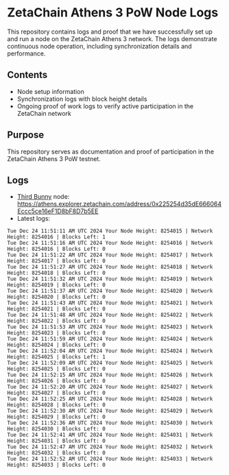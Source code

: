 # ZetaChain Athens 3 PoW Node Logs
This repository contains logs and proof that we have successfully set up and run a node on the ZetaChain Athens 3 network. The logs demonstrate continuous node operation, including synchronization details and performance.

## Contents
- Node setup information
- Synchronization logs with block height details
- Ongoing proof of work logs to verify active participation in the ZetaChain network

## Purpose
This repository serves as documentation and proof of participation in the ZetaChain Athens 3 PoW testnet.

## Logs

- [Third Bunny](https://thirdbunny.xyz/) node: https://athens.explorer.zetachain.com/address/0x225254d35dE666064Eccc5ce16eF1D8bF8D7b5EE
- Latest logs:
```
Tue Dec 24 11:51:11 AM UTC 2024 Your Node Height: 8254015 | Network Height: 8254016 | Blocks Left: 1
Tue Dec 24 11:51:16 AM UTC 2024 Your Node Height: 8254016 | Network Height: 8254016 | Blocks Left: 0
Tue Dec 24 11:51:22 AM UTC 2024 Your Node Height: 8254017 | Network Height: 8254017 | Blocks Left: 0
Tue Dec 24 11:51:27 AM UTC 2024 Your Node Height: 8254018 | Network Height: 8254018 | Blocks Left: 0
Tue Dec 24 11:51:32 AM UTC 2024 Your Node Height: 8254019 | Network Height: 8254019 | Blocks Left: 0
Tue Dec 24 11:51:37 AM UTC 2024 Your Node Height: 8254020 | Network Height: 8254020 | Blocks Left: 0
Tue Dec 24 11:51:43 AM UTC 2024 Your Node Height: 8254021 | Network Height: 8254021 | Blocks Left: 0
Tue Dec 24 11:51:48 AM UTC 2024 Your Node Height: 8254022 | Network Height: 8254022 | Blocks Left: 0
Tue Dec 24 11:51:53 AM UTC 2024 Your Node Height: 8254023 | Network Height: 8254023 | Blocks Left: 0
Tue Dec 24 11:51:59 AM UTC 2024 Your Node Height: 8254024 | Network Height: 8254024 | Blocks Left: 0
Tue Dec 24 11:52:04 AM UTC 2024 Your Node Height: 8254024 | Network Height: 8254025 | Blocks Left: 1
Tue Dec 24 11:52:09 AM UTC 2024 Your Node Height: 8254025 | Network Height: 8254025 | Blocks Left: 0
Tue Dec 24 11:52:15 AM UTC 2024 Your Node Height: 8254026 | Network Height: 8254026 | Blocks Left: 0
Tue Dec 24 11:52:20 AM UTC 2024 Your Node Height: 8254027 | Network Height: 8254027 | Blocks Left: 0
Tue Dec 24 11:52:25 AM UTC 2024 Your Node Height: 8254028 | Network Height: 8254028 | Blocks Left: 0
Tue Dec 24 11:52:30 AM UTC 2024 Your Node Height: 8254029 | Network Height: 8254029 | Blocks Left: 0
Tue Dec 24 11:52:36 AM UTC 2024 Your Node Height: 8254030 | Network Height: 8254030 | Blocks Left: 0
Tue Dec 24 11:52:41 AM UTC 2024 Your Node Height: 8254031 | Network Height: 8254031 | Blocks Left: 0
Tue Dec 24 11:52:47 AM UTC 2024 Your Node Height: 8254032 | Network Height: 8254032 | Blocks Left: 0
Tue Dec 24 11:52:52 AM UTC 2024 Your Node Height: 8254033 | Network Height: 8254033 | Blocks Left: 0
```
